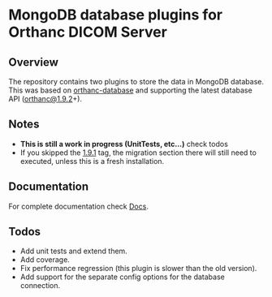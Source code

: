<!-- @format -->

# MongoDB database plugins for Orthanc DICOM Server

## Overview

The repository contains two plugins to store the data in MongoDB database.
This was based on [orthanc-database](https://hg.orthanc-server.com/orthanc-databases/) and supporting the latest database API (orthanc@1.9.2+).

## Notes

- **This is still a work in progress (UnitTests, etc...)** check todos
- If you skipped the [1.9.1](https://github.com/Doc-Cirrus/orthanc-mongodb/tree/1.9.1) tag, the migration section there
  will still need to executed, unless this is a fresh installation.

## Documentation

For complete documentation check [Docs](./docs/README.md).

## Todos

- Add unit tests and extend them.
- Add coverage.
- Fix performance regression (this plugin is slower than the old version).
- Add support for the separate config options for the database connection.
